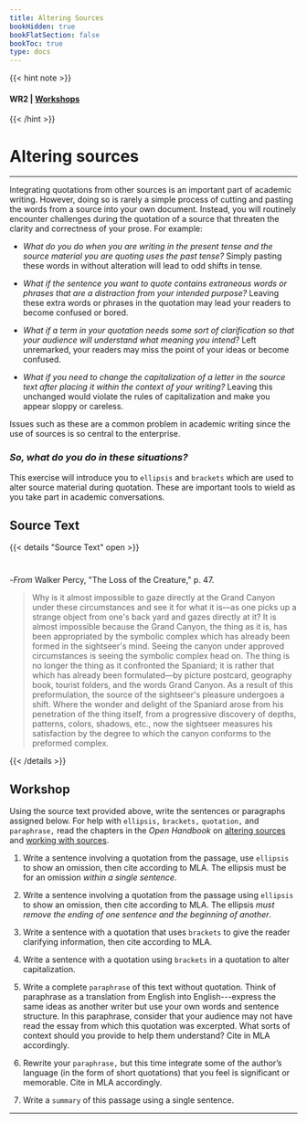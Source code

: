 ```yaml
---
title: Altering Sources
bookHidden: true
bookFlatSection: false
bookToc: true
type: docs
---
```

{{< hint note >}} 
#### <i class="fas fa-dot-circle"></i>  **WR2** | [**Workshops**](/courses/workshops/) 
{{< /hint >}}

# Altering sources

---

Integrating quotations from other sources is an important part of academic writing. However, doing so is rarely a simple process of cutting and pasting the words from a source into your own document. Instead, you will routinely encounter challenges during the quotation of a source that threaten the clarity and correctness of your prose. For example:

- <i class="fas fa-question-circle"></i> *What do you do when you are writing in the present tense and the source material you are quoting uses the past tense?* Simply pasting these words in without alteration will lead to odd shifts in tense. 

- <i class="fas fa-question-circle"></i> *What if the sentence you want to quote contains extraneous words or phrases that are a distraction from your intended purpose?* Leaving these extra words or phrases in the quotation may lead your readers to become confused or bored.  

- <i class="fas fa-question-circle"></i> *What if a term in your quotation needs some sort of clarification so that your audience will understand what meaning you intend?* Left unremarked, your readers may miss the point of your ideas or become confused.

- <i class="fas fa-question-circle"></i> *What if you need to change the capitalization of a letter in the source text after placing it within the context of your writing?* Leaving this unchanged would violate the rules of capitalization and make you appear sloppy or careless. 

Issues such as these are a common problem in academic writing since the use of sources is so central to the enterprise. 

### *So, what do you do in these situations?*

This exercise will introduce you to `ellipsis` and `brackets` which are used to alter source material during quotation. These are important tools to wield as you take part in academic conversations.  

## Source Text

{{< details "Source Text" open >}}
#

-*From* Walker Percy, "The Loss of the Creature," p. 47.

>Why is it almost impossible to gaze directly at the Grand Canyon under these circumstances and see it for what it is—as one picks up a strange object from one's back yard and gazes directly at it? It is almost impossible because the Grand Canyon, the thing as it is, has been appropriated by the symbolic complex which has already been formed in the sightseer's mind. Seeing the canyon under approved circumstances is seeing the symbolic complex head on. The thing is no longer the thing as it confronted the Spaniard; it is rather that which has already been formulated—by picture postcard, geography book, tourist folders, and the words Grand Canyon. As a result of this preformulation, the source of the sightseer's pleasure undergoes a shift. Where the wonder and delight of the Spaniard arose from his penetration of the thing itself, from a progressive discovery of depths, patterns, colors, shadows, etc., now the sightseer measures his satisfaction by the degree to which the canyon conforms to the preformed complex.

{{< /details >}} 

## Workshop

Using the source text provided above, write the sentences or paragraphs assigned below. For help with `ellipsis,` `brackets,` `quotation,` and `paraphrase,` read the chapters in the *Open Handbook* on [altering sources](/resources/open-handbook/chapter-9) and [working with sources](/resources/open-handbook/chapter-8). 

1. Write a sentence involving a quotation from the passage, use `ellipsis` to show an omission, then cite according to MLA. The ellipsis must be for an omission *within a single sentence*. 
2. Write a sentence involving a quotation from the passage using `ellipsis` to show an omission, then cite according to MLA. The ellipsis *must remove the ending of one sentence and the beginning of another*. 
3. Write a sentence with a quotation that uses `brackets` to give the reader clarifying information, then cite according to MLA. 
4. Write a sentence with a quotation using `brackets` in a quotation to alter capitalization.


5. Write a complete `paraphrase` of this text without quotation. Think of paraphrase as a translation from English into English---express the same ideas as another writer but use your own words and sentence structure. In this paraphrase, consider that your audience may not have read the essay from which this quotation was excerpted. What sorts of context should you provide to help them understand? Cite in MLA accordingly.


6. Rewrite your `paraphrase,` but this time integrate some of the author’s language (in the form of short quotations) that you feel is significant or memorable. Cite in MLA accordingly.

7. Write a `summary` of this passage using a single sentence. 


---
<!---
<i class="fa fa-cloud-upload-alt"></i> [Submit this assignment to Canvas](https://canvas.dartmouth.edu)
--->

